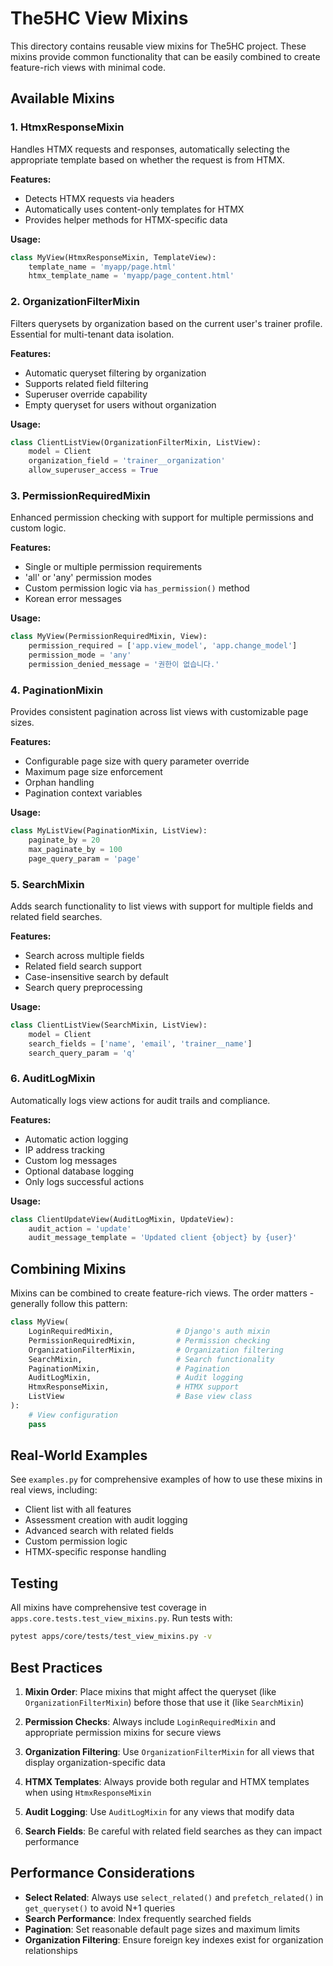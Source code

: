# The5HC View Mixins

This directory contains reusable view mixins for The5HC project. These mixins provide common functionality that can be easily combined to create feature-rich views with minimal code.

## Available Mixins

### 1. HtmxResponseMixin
Handles HTMX requests and responses, automatically selecting the appropriate template based on whether the request is from HTMX.

**Features:**
- Detects HTMX requests via headers
- Automatically uses content-only templates for HTMX
- Provides helper methods for HTMX-specific data

**Usage:**
```python
class MyView(HtmxResponseMixin, TemplateView):
    template_name = 'myapp/page.html'
    htmx_template_name = 'myapp/page_content.html'
```

### 2. OrganizationFilterMixin
Filters querysets by organization based on the current user's trainer profile. Essential for multi-tenant data isolation.

**Features:**
- Automatic queryset filtering by organization
- Supports related field filtering
- Superuser override capability
- Empty queryset for users without organization

**Usage:**
```python
class ClientListView(OrganizationFilterMixin, ListView):
    model = Client
    organization_field = 'trainer__organization'
    allow_superuser_access = True
```

### 3. PermissionRequiredMixin
Enhanced permission checking with support for multiple permissions and custom logic.

**Features:**
- Single or multiple permission requirements
- 'all' or 'any' permission modes
- Custom permission logic via `has_permission()` method
- Korean error messages

**Usage:**
```python
class MyView(PermissionRequiredMixin, View):
    permission_required = ['app.view_model', 'app.change_model']
    permission_mode = 'any'
    permission_denied_message = '권한이 없습니다.'
```

### 4. PaginationMixin
Provides consistent pagination across list views with customizable page sizes.

**Features:**
- Configurable page size with query parameter override
- Maximum page size enforcement
- Orphan handling
- Pagination context variables

**Usage:**
```python
class MyListView(PaginationMixin, ListView):
    paginate_by = 20
    max_paginate_by = 100
    page_query_param = 'page'
```

### 5. SearchMixin
Adds search functionality to list views with support for multiple fields and related field searches.

**Features:**
- Search across multiple fields
- Related field search support
- Case-insensitive search by default
- Search query preprocessing

**Usage:**
```python
class ClientListView(SearchMixin, ListView):
    model = Client
    search_fields = ['name', 'email', 'trainer__name']
    search_query_param = 'q'
```

### 6. AuditLogMixin
Automatically logs view actions for audit trails and compliance.

**Features:**
- Automatic action logging
- IP address tracking
- Custom log messages
- Optional database logging
- Only logs successful actions

**Usage:**
```python
class ClientUpdateView(AuditLogMixin, UpdateView):
    audit_action = 'update'
    audit_message_template = 'Updated client {object} by {user}'
```

## Combining Mixins

Mixins can be combined to create feature-rich views. The order matters - generally follow this pattern:

```python
class MyView(
    LoginRequiredMixin,              # Django's auth mixin
    PermissionRequiredMixin,         # Permission checking
    OrganizationFilterMixin,         # Organization filtering
    SearchMixin,                     # Search functionality
    PaginationMixin,                 # Pagination
    AuditLogMixin,                   # Audit logging
    HtmxResponseMixin,               # HTMX support
    ListView                         # Base view class
):
    # View configuration
    pass
```

## Real-World Examples

See `examples.py` for comprehensive examples of how to use these mixins in real views, including:

- Client list with all features
- Assessment creation with audit logging
- Advanced search with related fields
- Custom permission logic
- HTMX-specific response handling

## Testing

All mixins have comprehensive test coverage in `apps.core.tests.test_view_mixins.py`. Run tests with:

```bash
pytest apps/core/tests/test_view_mixins.py -v
```

## Best Practices

1. **Mixin Order**: Place mixins that might affect the queryset (like `OrganizationFilterMixin`) before those that use it (like `SearchMixin`)

2. **Permission Checks**: Always include `LoginRequiredMixin` and appropriate permission mixins for secure views

3. **Organization Filtering**: Use `OrganizationFilterMixin` for all views that display organization-specific data

4. **HTMX Templates**: Always provide both regular and HTMX templates when using `HtmxResponseMixin`

5. **Audit Logging**: Use `AuditLogMixin` for any views that modify data

6. **Search Fields**: Be careful with related field searches as they can impact performance

## Performance Considerations

- **Select Related**: Always use `select_related()` and `prefetch_related()` in `get_queryset()` to avoid N+1 queries
- **Search Performance**: Index frequently searched fields
- **Pagination**: Set reasonable default page sizes and maximum limits
- **Organization Filtering**: Ensure foreign key indexes exist for organization relationships